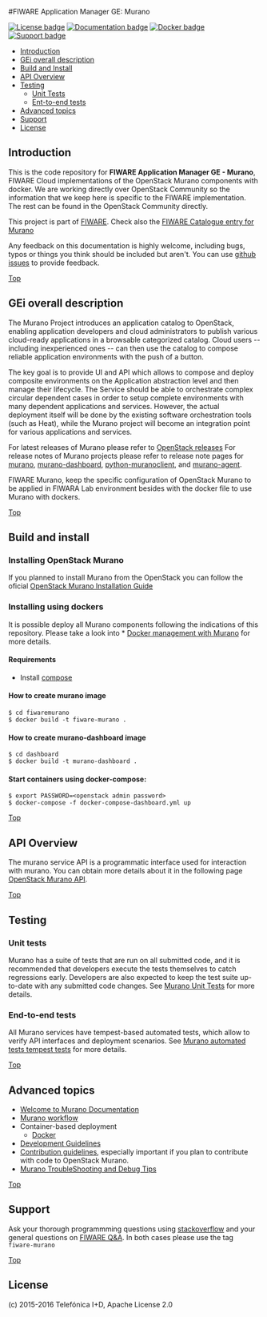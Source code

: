 #<a name="top"></a>FIWARE Application Manager GE: Murano

[![License badge](https://img.shields.io/badge/license-Apache_2.0-blue.svg)](LICENSE)
[![Documentation badge](https://readthedocs.org/projects/fiware-murano/badge/?version=latest)](http://fiware-murano.readthedocs.org/en/latest/?badge=latest)
[![Docker badge](https://img.shields.io/docker/pulls/fiware/murano.svg)](https://hub.docker.com/r/fiware/murano/)
[![Support badge]( https://img.shields.io/badge/support-sof-yellowgreen.svg)](http://stackoverflow.com/questions/tagged/fiware-murano)

* [Introduction](#introduction)
* [GEi overall description](#gei-overall-description)
* [Build and Install](#build-and-install)
* [API Overview](#api-overview)
* [Testing](#testing)
    * [Unit Tests](#unit-tests)
    * [Ent-to-end tests](#ent-to-end-tests)
* [Advanced topics](#advanced-topics)
* [Support](#support)
* [License](#license)

## Introduction

This is the code repository for **FIWARE Application Manager GE - Murano**, FIWARE Cloud implementations of the OpenStack Murano components with docker. We are working directly over OpenStack Community so the information that we keep here is specific to the FIWARE implementation. The rest can be found in the OpenStack Community directly.

This project is part of [FIWARE](http://www.fiware.org). Check also the [FIWARE Catalogue entry for Murano](http://catalogue.fiware.org/enablers/application-management-murano)

Any feedback on this documentation is highly welcome, including bugs, typos
or things you think should be included but aren't. You can use [github issues](https://github.com/telefonicaid/fiware-murano/issues/new) to provide feedback.

[Top](#top)

## GEi overall description
The Murano Project introduces an application catalog to OpenStack, enabling application developers and cloud administrators to publish various cloud-ready applications in a browsable categorized catalog. Cloud users -- including inexperienced ones -- can then use the catalog to compose reliable application environments with the push of a button.

The key goal is to provide UI and API which allows to compose and deploy composite environments on the Application abstraction level and then manage their lifecycle. The Service should be able to orchestrate complex circular dependent cases in order to setup complete environments with many dependent applications and services. However, the actual deployment itself will be done by the existing software orchestration tools (such as Heat), while the Murano project will become an integration point for various applications and services.

For latest releases of Murano please refer to [OpenStack releases](http://releases.openstack.org) For release notes of Murano projects please refer to release note pages for [murano](http://docs.openstack.org/releasenotes/murano/index.html), [murano-dashboard](http://docs.openstack.org/releasenotes/murano-dashboard/index.html), [python-muranoclient](http://docs.openstack.org/releasenotes/python-muranoclient/index.html), and [murano-agent](http://docs.openstack.org/releasenotes/murano-agent/index.html). 

FIWARE Murano, keep the specific configuration of OpenStack Murano to be applied in FIWARA Lab environment besides with the docker file to use Murano with dockers.

[Top](#top)

## Build and install

### Installing OpenStack Murano

If you planned to install Murano from the OpenStack you can follow the oficial [OpenStack Murano Installation Guide](http://murano.readthedocs.io/en/stable-liberty/install/index.html)

### Installing using dockers

It is possible deploy all Murano components following the indications of this repository. Please take a look into * [Docker management with Murano](docker/README.md) for more details.

#### Requirements

- Install [compose](http://docs.docker.com/compose/install/)

#### How to create murano image

    $ cd fiwaremurano
    $ docker build -t fiware-murano .
    
#### How to create murano-dashboard image

    $ cd dashboard
    $ docker build -t murano-dashboard .
    
#### Start containers using docker-compose:

    $ export PASSWORD=<openstack admin password>
    $ docker-compose -f docker-compose-dashboard.yml up

[Top](#top)

## API Overview

The murano service API is a programmatic interface used for interaction with murano. You can obtain more details about it in the following page [OpenStack Murano API](http://docs.openstack.org/developer/murano/specification/index.html).

[Top](#top)

## Testing

### Unit tests
Murano has a suite of tests that are run on all submitted code, and it is recommended that developers execute the tests themselves to catch regressions early. Developers are also expected to keep the test suite up-to-date with any submitted code changes. See [Murano Unit Tests](http://docs.openstack.org/developer/murano/guidelines.html#testing-guidelines) for more details.

### End-to-end tests
All Murano services have tempest-based automated tests, which allow to verify API interfaces and deployment scenarios. See [Murano automated tests tempest tests](http://murano.readthedocs.io/en/stable-liberty/articles/test_docs.html#murano-automated-tests-tempest-tests) for more details.

[Top](#top)

## Advanced topics

* [Welcome to Murano Documentation](http://murano.readthedocs.io/en/stable-liberty/)
* [Murano workflow](http://murano.readthedocs.io/en/stable-liberty/articles/workflow.html)
* Container-based deployment
  * [Docker](docker/README.md)
* [Development Guidelines](http://murano.readthedocs.io/en/stable-liberty/guidelines.html)
* [Contribution guidelines](http://murano.readthedocs.io/en/stable-liberty/contributing.html), especially important if you plan to contribute with code
  to OpenStack Murano.
* [Murano TroubleShooting and Debug Tips](http://murano.readthedocs.io/en/stable-liberty/articles/debug_tips.html)

[Top](#top)

## Support

Ask your thorough programmming questions using [stackoverflow](http://stackoverflow.com/questions/ask)
and your general questions on [FIWARE Q&A](https://ask.fiware.org). In both cases please use the tag `fiware-murano`

[Top](#top)

## License

\(c) 2015-2016 Telefónica I+D, Apache License 2.0
